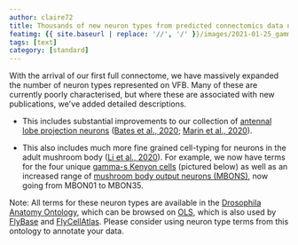 ```yaml
---
author: claire72
title: Thousands of new neuron types from predicted connectomics data now on VFB
featimg: {{ site.baseurl | replace: '//', '/' }}/images/2021-01-25_gamma-s_neurons.png
tags: [text]
category: [standard]
---
```


With the arrival of our first full connectome, we have massively expanded the number of neuron types represented on VFB. Many of these are currently poorly characterised, but where these are associated with new publications, we've added detailed descriptions.

 - This includes substantial improvements to our collection of [antennal lobe projection neurons](https://v2.virtualflybrain.org/org.geppetto.frontend/geppetto?q=FBbt_00067123,SubclassesOf) ([Bates et al., 2020](http://dx.doi.org/10.1016/j.cub.2020.06.042); [Marin et al., 2020](http://dx.doi.org/10.1016/j.cub.2020.06.028)).

 - This also includes much more fine grained cell-typing for neurons in the adult mushroom body ([Li et al., 2020](http://doi.org/10.7554/eLife.62576)). For example, we now have terms for the four unique [gamma-s Kenyon cells](https://v2.virtualflybrain.org/org.geppetto.frontend/geppetto?q=FBbt_00049830,SubclassesOf) (pictured below) as well as an increased range of [mushroom body output neurons (MBONS)](https://v2.virtualflybrain.org/org.geppetto.frontend/geppetto?q=FBbt_00047955,SubclassesOf), now going from MBON01 to MBON35.

 Note: All terms for these neuron types are available in the [Drosophila Anatomy Ontology](http://github.com/FlyBase/drosophila-anatomy-developmental-ontology), which can be browsed on [OLS](https://www.ebi.ac.uk/ols/ontologies/fbbt), which is also used by [FlyBase](http://flybase.org) and [FlyCellAtlas](https://flycellatlas.org/). Please consider using neuron type terms from this ontology to annotate your data.
